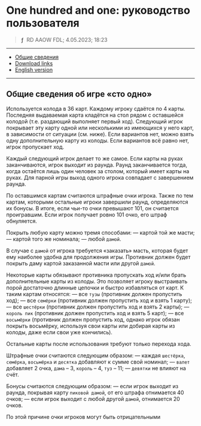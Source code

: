 # One hundred and one: руководство пользователя
> **ƒ** &nbsp;RD AAOW FDL; 4.05.2023; 18:23

---

- [Общие сведения](#section)
- [Download links](https://adslbarxatov.github.io/DPArray/ru#one-hundred-and-one)
- [English version](https://adslbarxatov.github.io/OneHundredOne)

---

## Общие сведения об игре «сто одно»

Используется колода в 36 карт. Каждому игроку сдаётся по 4 карты. Последняя выдаваемая карта кладётся
на стол рядом с оставшейся колодой (т.е. раздающий выполняет первый ход). Следующий игрок покрывает
эту карту одной или несколькими из имеющихся у него карт, в зависимости от ситуации (см. ниже).
Если вариантов нет, можно взять одну дополнительную карту из колоды. Если вариантов всё равно нет,
игрок пропускает ход.

Каждый следующий игрок делает то же самое. Если карты на руках заканчиваются, игрок выходит из раунда.
Раунд заканчивается тогда, когда остаётся лишь один человек за столом, который имеет карты на руках.
Для парной игры выход одного игрока совпадает с завершением раунда.

По оставшимся картам считаются штрафные очки игрока. Также по тем картам, которыми остальные игроки
завершили раунд, определяются их бонусы. В итоге, если чьи-то очки превышают 101, он считается проигравшим.
Если игрок получает ровно 101 очко, его штраф обнуляется.

Покрыть любую карту можно тремя способами:
— картой той же масти;
— картой того же номинала;
— любой `дамой`.

В случае с `дамой` от игрока требуется «заказать» масть, которая будет ему наиболее удобна для продолжения
игры. Противник должен будет покрыть даму картой заказанной масти или другой `дамой`.

Некоторые карты обязывают противника пропускать ход и/или брать дополнительные карты из колоды. Это позволяет
игроку выстраивать порой достаточно длинные цепочки и быстро избавляться от карт. К таким картам относятся:
— все `тузы` (противник должен пропустить ход);
— все `семёрки` (противник должен пропустить ход и взять 1 карту);
— все `шестёрки` (противник должен пропустить ход и взять 2 карты);
— `король пик` (противник должен пропустить ход и взять 5 карт);
— все `восьмёрки` (противник должен пропустить ход, однако игрок обязан покрыть восьмёрку, используя свои карты
или добирая карты из колоды, даже если свои уже кончились).

Остальные карты после использования требуют только перехода хода.

Штрафные очки считаются следующим образом:
— каждая `шестёрка`, `семёрка`, `восьмёрка` и `десятка` добавляют к сумме свой номинал;
— `валет` добавляет 2 очка, `дама` – 3, `король` – 4, `туз` – 11;
— `девятки` не влияют на счёт.

Бонусы считаются следующим образом:
— если игрок выходит из раунда, покрывая карту `пиковой дамой`, от его штрафа отнимается 40 очков;
— если игрок выходит с любой другой `дамой`, отнимается 20 очков.

По этой причине очки игроков могут быть отрицательными
